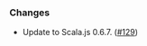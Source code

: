### Changes

* Update to Scala.js 0.6.7. ([#129])

[#129]: https://github.com/fthomas/refined/pull/129
